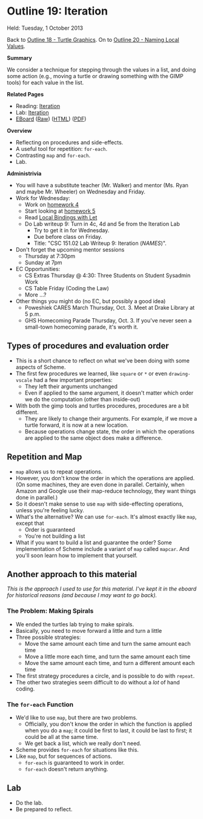 Outline 19: Iteration
=====================

Held: Tuesday, 1 October 2013

Back to [Outline 18 - Turtle Graphics](outline.18.html).
On to [Outline 20 - Naming Local Values](outline.20.html).

**Summary**

We consider a technique for stepping through the values in a list,
and doing some action (e.g., moving a turtle or drawing something
with the GIMP tools) for each value in the list.

**Related Pages**

* Reading: [Iteration](../readings/iteration-reading.html)
* Lab: [Iteration](../labs/iteration-lab.html)
* [EBoard](../eboards/19.md) 
  ([Raw](../eboards/19.md))
  ([HTML](../eboards/19.html))
  ([PDF](../eboards/19.pdf))

**Overview**

* Reflecting on procedures and side-effects.
* A useful tool for repetition: `for-each`.
* Contrasting `map` and `for-each`.
* Lab.

**Administrivia**

* You will have a substitute teacher (Mr. Walker) and mentor (Ms. Ryan and
  maybe Mr. Wheeler) on Wednesday and Friday.
* Work for Wednesday: 
    * Work on [homework 4](../assignments/assignment.04.html)
    * Start looking at [homework 5](../assignments/assignment.05.html)
    * Read [Local Bindings with Let](../readings/let-reading.html)
    * Do Lab writeup 9: Turn in 4c, 4d and 5e from the Iteration Lab
        * Try to get it in for Wednesday.
        * Due before class on Friday.  
        * Title: "CSC 151.02 Lab Writeup 9: Iteration (*NAMES*)".
* Don't forget the upcoming mentor sessions
    * Thursday at 7:30pm
    * Sunday at 7pm
* EC Opportunities:
    * CS Extras Thursday @ 4:30: Three Students on Student Sysadmin Work
    * CS Table Friday (Coding the Law)
    * More ...?
* Other things you might do (no EC, but possibly a good idea)
    * Poweshiek CARES March Thursday, Oct. 3.  Meet at Drake Library at 5 p.m.
    * GHS Homecoming Parade Thursday, Oct. 3.  If you've never seen a 
      small-town homecoming parade, it's worth it.  

Types of procedures and evaluation order
----------------------------------------

* This is a short chance to reflect on what we've been doing with
  some aspects of Scheme.
* The first few procedures we learned, like `square` or `*` or
  even `drawing-vscale` had a few important properties:
    * They left their arguments unchanged
    * Even if applied to the same argument, it doesn't matter which
      order we do the computation (other than inside-out)
* With both the gimp tools and turtles procedures, procedures are
  a bit different.
    * They are likely to change their arguments.  For example, if we
      move a turtle forward, it is now at a new location.
    * Because operations change state, the order in which the operations
      are applied to the same object does make a difference.

Repetition and Map
------------------

* `map` allows us to repeat operations.
* However, you don't know the order in which the operations are applied.
  (On some machines, they are even done in parallel.  Certainly, when
  Amazon and Google use their map-reduce technology, they want things
  done in parallel.)
* So it doesn't make sense to use `map` with side-effecting operations,
  unless you're feeling lucky.
* What's the alternative?  We can use `for-each`.  It's almost exactly
  like `map`, except that
     * Order is guaranteed
     * You're not building a list
* What if you want to build a list and guarantee the order?  Some
  implementation of Scheme include a variant of `map` called
  `mapcar`.  And you'll soon learn how to implement that yourself.

Another approach to this material
---------------------------------

_This is the approach I used to use for this material.  I've kept it in
the eboard for historical reasons (and because I may want to go back)._

### The Problem: Making Spirals

* We ended the turtles lab trying to make spirals.
* Basically, you need to move forward a little and turn a little
* Three possible strategies:
    * Move the same amount each time and turn the same amount each time
    * Move a little more each time, and turn the same amount each time
    * Move the same amount each time, and turn a different amount each
    time
* The first strategy procedures a circle, and is possible to do with
  `repeat`.  
* The other two strategies seem difficult to do without a *lot* of 
  hand coding.

### The `for-each` Function

* We'd like to use `map`, but there are two problems.
    * Officially, you don't know the order in which the function is
      applied when you do a `map`; it could be first to last,
      it could be last to first; it could be all at the same time.
    * We get back a list, which we really don't need.
* Scheme provides `for-each` for situations like this.
* Like `map`, but for sequences of actions.
    * `for-each` is guaranteed to work in order.
    * `for-each` doesn't return anything.

Lab
---

* Do the lab.
* Be prepared to reflect.

